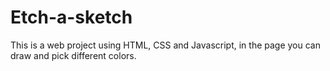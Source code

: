 # Etch-a-sketch
This is a web project using HTML, CSS and Javascript, in the page you can draw and pick different colors. 
